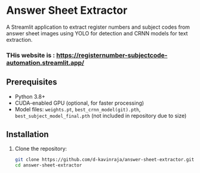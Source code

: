 # Answer Sheet Extractor

A Streamlit application to extract register numbers and subject codes from answer sheet images using YOLO for detection and CRNN models for text extraction.
### THis website is : https://registernumber-subjectcode-automation.streamlit.app/

## Prerequisites
- Python 3.8+
- CUDA-enabled GPU (optional, for faster processing)
- Model files: `weights.pt`, `best_crnn_model(git).pth`, `best_subject_model_final.pth` (not included in repository due to size)

## Installation
1. Clone the repository:
   ```bash
   git clone https://github.com/d-kavinraja/answer-sheet-extractor.git
   cd answer-sheet-extractor
